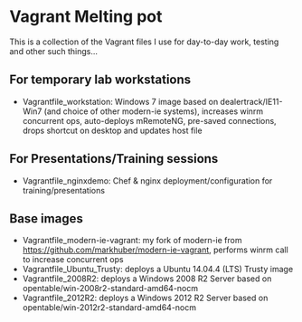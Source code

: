 # Vagrant Melting pot
This is a collection of the Vagrant files I use for day-to-day work, testing and other such things...

## For temporary lab workstations
* Vagrantfile_workstation: Windows 7 image based on dealertrack/IE11-Win7 (and choice of other modern-ie systems), increases winrm concurrent ops, auto-deploys mRemoteNG, pre-saved connections, drops shortcut on desktop and updates host file

## For Presentations/Training sessions
* Vagrantfile_nginxdemo: Chef & nginx deployment/configuration for training/presentations

## Base images
* Vagrantfile_modern-ie-vagrant: my fork of modern-ie from https://github.com/markhuber/modern-ie-vagrant, performs winrm call to increase concurrent ops
* Vagrantfile_Ubuntu_Trusty: deploys a Ubuntu 14.04.4 (LTS) Trusty image
* Vagrantfile_2008R2: deploys a Windows 2008 R2 Server based on opentable/win-2008r2-standard-amd64-nocm
* Vagrantfile_2012R2: deploys a Windows 2012 R2 Server based on opentable/win-2012r2-standard-amd64-nocm